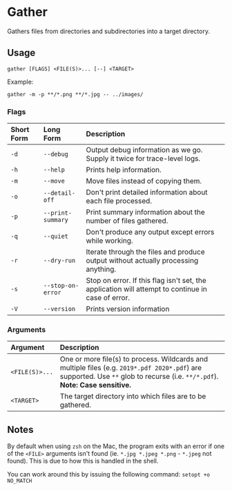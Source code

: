 # Gather

Gathers files from directories and subdirectories into a target directory.

## Usage

`gather [FLAGS] <FILE(S)>... [--] <TARGET>`

Example:

`gather -m -p **/*.png **/*.jpg -- ../images/`

### Flags

|Short Form|Long Form|Description|
|:----|:---|:----------|
`-d`|`--debug`|Output debug information as we go. Supply it twice for trace-level logs.
`-h`|`--help`|Prints help information.
`-m`|`--move`|Move files instead of copying them.
`-o`|`--detail-off`|Don't print detailed information about each file processed.
`-p`|`--print-summary`|Print summary information about the number of files gathered.
`-q`|`--quiet`|Don't produce any output except errors while working.
`-r`|`--dry-run`|Iterate through the files and produce output without actually processing anything.
`-s`|`--stop-on-error`|Stop on error. If this flag isn't set, the application will attempt to continue in case of error.
`-V`|`--version`|Prints version information

### Arguments

|Argument|Description|
|:-------|:----------|
`<FILE(S)>...`|One or more file(s) to process. Wildcards and multiple files (e.g. `2019*.pdf 2020*.pdf`) are supported. Use `**` glob to recurse (i.e. `**/*.pdf`).<br>**Note: Case sensitive.**
`<TARGET>`|The target directory into which files are to be gathered.

## Notes

By default when using `zsh` on the Mac, the program exits with an error if one of the `<FILE>` arguments isn't found (ie. `*.jpg *.jpeg *.png` - `*.jpeg` not found). This is due to how this is handled in the shell.

You can work around this by issuing the following command: `setopt +o NO_MATCH`
